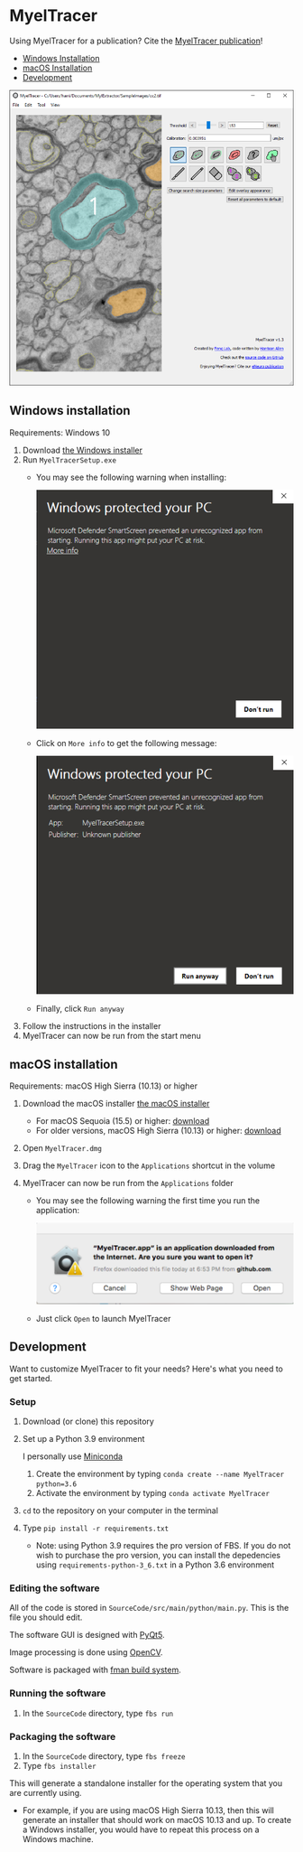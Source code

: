 # MyelTracer
Using MyelTracer for a publication? Cite the [MyelTracer publication](https://doi.org/10.1523/ENEURO.0558-20.2021)!
- [Windows Installation](#windows-installation)
- [macOS Installation](#macOS-installation)
- [Development](#development)

![MyelTracer Screenshot](https://github.com/HarrisonAllen/MyelTracer/blob/master/readme_resources/MyelTracer.png)

## Windows installation

Requirements: Windows 10

1. Download [the Windows installer](https://github.com/HarrisonAllen/MyelTracer/releases/download/v1.3.1/MyelTracerSetup.exe)
2. Run `MyelTracerSetup.exe`
   * You may see the following warning when installing:

     ![Windows Warning](https://github.com/HarrisonAllen/MyelTracer/blob/master/readme_resources/WindowsWarning.png)
   * Click on `More info` to get the following message:

     ![Windows Warning, more info](https://github.com/HarrisonAllen/MyelTracer/blob/master/readme_resources/WindowsWarningBypass.png)
   * Finally, click `Run anyway`
3. Follow the instructions in the installer
4. MyelTracer can now be run from the start menu

## macOS installation

Requirements: macOS High Sierra (10.13) or higher

1. Download the macOS installer [the macOS installer](https://github.com/HarrisonAllen/MyelTracer/releases/download/v1.3/MyelTracer.dmg)
  
   * For macOS Sequoia (15.5) or higher: [download](https://github.com/HarrisonAllen/MyelTracer/releases/download/v1.4.0/MyelTracer.dmg)
   * For older versions, macOS High Sierra (10.13) or higher: [download](https://github.com/HarrisonAllen/MyelTracer/releases/download/v1.3/MyelTracer.dmg)
2. Open `MyelTracer.dmg`
3. Drag the `MyelTracer` icon to the `Applications` shortcut in the volume
4. MyelTracer can now be run from the `Applications` folder
   * You may see the following warning the first time you run the application:

     ![macOS Warning](https://github.com/HarrisonAllen/MyelTracer/blob/master/readme_resources/MacOSWarning.png)
   * Just click `Open` to launch MyelTracer

## Development

Want to customize MyelTracer to fit your needs? Here's what you need to get started.

### Setup

1. Download (or clone) this repository
2. Set up a Python 3.9 environment

    I personally use [Miniconda](https://docs.conda.io/en/latest/miniconda.html)
    1. Create the environment by typing `conda create --name MyelTracer python=3.6`
    2. Activate the environment by typing `conda activate MyelTracer`
3. `cd` to the repository on your computer in the terminal
4. Type `pip install -r requirements.txt`
    
    * Note: using Python 3.9 requires the pro version of FBS. If you do not wish to purchase the pro version, you can install the depedencies using `requirements-python-3_6.txt` in a Python 3.6 environment

### Editing the software

All of the code is stored in `SourceCode/src/main/python/main.py`. This is the file you should edit.

The software GUI is designed with [PyQt5](https://pypi.org/project/PyQt5/).

Image processing is done using [OpenCV](https://opencv.org/).

Software is packaged with [fman build system](https://build-system.fman.io/).

### Running the software

1. In the `SourceCode` directory, type `fbs run`

### Packaging the software

1. In the `SourceCode` directory, type `fbs freeze`
2. Type `fbs installer`

This will generate a standalone installer for the operating system that you are currently using. 
* For example, if you are using macOS High Sierra 10.13, then this will generate an installer that should work on macOS 10.13 and up. To create a Windows installer, you would have to repeat this process on a Windows machine.

